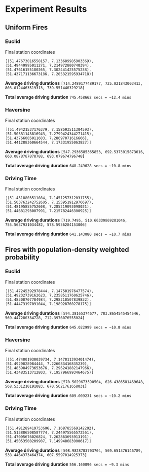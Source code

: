 # Experiment Results

## Uniform Fires

### Euclid

Final station coordinates

```
[(51.47673016558157, 7.133689985903369),
(51.49449995011271, 7.214972800740394),
(51.47616155180265, 7.302441425575238),
(51.437171136673186, 7.205321595934718)]
```

**Average driving durations**
`[714.2489177489177, 725.021843003413, 803.0124463519313, 739.551440329218]`

**Total average driving duration**
`745.458662 secs = ~12.4 mins`

### Haversine

Final station coordinates

```
[(51.49421537176379, 7.158593511304593),
(51.50381143816943, 7.2799424344271415),
(51.43766005011603, 7.28697071616666),
(51.441288360664544, 7.17331955063827)]
```

**Average driving durations**
`[547.2936585365853, 692.5373015873016, 660.0878787878788, 693.079674796748]`

**Total average driving duration**
`648.249628 secs = ~10.8 mins`

### Driving Time

Final station coordinates

```
[(51.4518803511084, 7.1451257312031755),
(51.503763242752605, 7.155951912976697),
(51.48195855752608, 7.285219093098021),
(51.44681293007991, 7.215782446300925)]
```

**Average driving durations**
`[719.7495, 510.66339869281046, 755.5637931034482, 578.5956284153006]`

**Total average driving duration**
`641.143080 secs = ~10.7 mins`

## Fires with population-density weighted probability

### Euclid

Final station coordinates

```
[(51.47245392978444, 7.147501976477574),
(51.49232739162623, 7.2358511760625746),
(51.48300707784984, 7.298210507839832),
(51.44473197091044, 7.198928760278175)]
```

**Average driving durations**
`[594.38165374677, 703.8654545454546, 569.447280334728, 712.3976076555024]`

**Total average driving duration**
`645.022999 secs = ~10.8 mins`

### Haversine

Final station coordinates

```
[(51.474001930039734, 7.147011393401474),
(51.4929028984444, 7.226083416835239),
(51.483984973653676, 7.296241882147966),
(51.43483513712803, 7.1957966993464675)]
```

**Average driving durations**
`[570.5029673590504, 626.4386581469648, 568.5331210191083, 670.5621761658031]`

**Total average driving duration**
`609.009231 secs = ~10.2 mins`

### Driving Time

Final station coordinates

```
[(51.491289419753606, 7.168785569142202),
(51.513886508587774, 7.244975565572561),
(51.47095676026824, 7.262863693913191),
(51.45053508209907, 7.149948683900617)]
```

**Average driving durations**
`[508.9828703703704, 569.651376146789, 538.4464373464374, 607.5597014925373]`

**Total average driving duration**
`556.160096 secs = ~9.3 mins`
